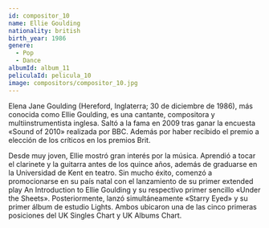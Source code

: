 ```yaml
---
id: compositor_10
name: Ellie Goulding
nationality: british
birth_year: 1986
genere:
  - Pop
  - Dance
albumId: album_11
peliculaId: pelicula_10
image: compositors/compositor_10.jpg
---
```


Elena Jane Goulding (Hereford, Inglaterra; 30 de diciembre de 1986), más conocida como Ellie Goulding, es una cantante, compositora y multiinstrumentista inglesa. Saltó a la fama en 2009 tras ganar la encuesta «Sound of 2010» realizada por BBC. Además por haber recibido el premio a elección de los críticos en los premios Brit.

Desde muy joven, Ellie mostró gran interés por la música. Aprendió a tocar el clarinete y la guitarra antes de los quince años, además de graduarse en la Universidad de Kent en teatro. Sin mucho éxito, comenzó a promocionarse en su país natal con el lanzamiento de su primer extended play An Introduction to Ellie Goulding y su respectivo primer sencillo «Under the Sheets». Posteriormente, lanzó simultáneamente «Starry Eyed» y su primer álbum de estudio Lights. Ambos ubicaron una de las cinco primeras posiciones del UK Singles Chart y UK Albums Chart.